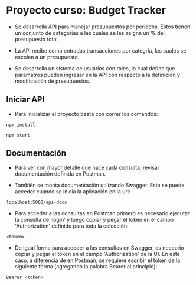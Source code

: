 # Proyecto curso: Budget Tracker

 - Se desarrolla API para manejar presupuestos por periodos. Estos tienen un conjunto de categorías a las cuales se les asigna un % del presupuesto total.

 - La API recibe como entradas transacciones por categría, las cuales se ascoian a un presupuesto.

 - Se desarrolla un sistema de usuarios con roles, lo cual define que paramatros pueden ingresar en la API con respecto a la definición y modificación de presupuestos.

## Iniciar API
- Para inicializar el proyecto basta con  correr los comandos:
```
npm install

npm start
```

## Documentación

- Para ver con mayor detalle que hace cada consulta, revisar documentación definida en Postman.

- También se monta documentación utilizando Swagger. Esta se puede acceder cuando se inicia la aplicación en la url:
    
```
localhost:5000/api-docs
```

- Para acceder a las consultas en Postman primero es necesario ejecutar la consulta de 'login' y luego copiar y pegar el token en el campo 'Authorization' definido para toda la colección:

```
<token>
```

- De igual forma para acceder a las consultas en Swagger, es neceario copiar y pegar el token en el campo 'Authorization' de la UI. En este caso, a diferencia de en Postman, se requiere escribir el token de la siguiente forma (agregando la palabra Bearer al principio):

```
Bearer <token>
```